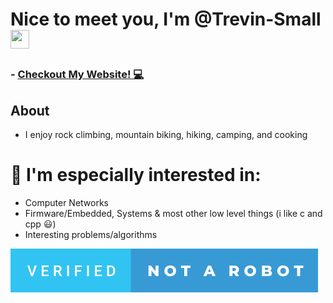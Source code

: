 # Nice to meet you, I'm @Trevin-Small <img src="https://raw.githubusercontent.com/MartinHeinz/MartinHeinz/master/wave.gif" width="30px" height="30px" />

### - [Checkout My Website! 💻](https://trevin-small.github.io/Trevins-website/)

## About
- I enjoy rock climbing, mountain biking, hiking, camping, and cooking
  
# 🔎 I'm especially interested in:
  - Computer Networks
  - Firmware/Embedded, Systems & most other low level things (i like c and cpp 😃)
  - Interesting problems/algorithms

![(Not a Robot)](./verified-not-a-robot.svg)

<!---
Trevin-Small/Trevin-Small is a ✨ special ✨ repository because its `README.md` (this file) appears on your GitHub profile.
You can click the Preview link to take a look at your changes.
--->

